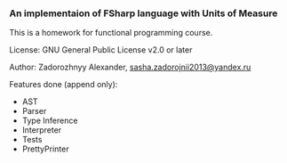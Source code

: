 ### An implementaion of FSharp language with Units of Measure 

This is a homework for functional programming course.

License: GNU General Public License v2.0 or later

Author: Zadorozhnyy Alexander, sasha.zadorojnii2013@yandex.ru

Features done (append only):

- AST 
- Parser
- Type Inference
- Interpreter
- Tests
- PrettyPrinter
